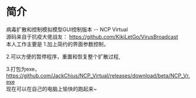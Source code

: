 # 简介

病毒扩散和控制模拟模型GUI控制版本 -- NCP Virtual <br>
源码来自于抗疫大佬战友： https://github.com/KikiLetGo/VirusBroadcast
<br>
本人工作主要是
1.加上简约的界面参数控制，<br>

2.可以方便的暂停程序，重置和恢复整个扩散过程,<br>

3.打包为exe，https://github.com/JackChius/NCP_Virtual/releases/download/beta/NCP_Vr.exe 
<br>
现在可以在自己的电脑上愉快的跑起来~